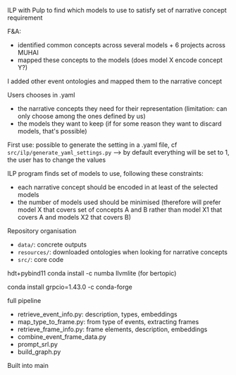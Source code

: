 

ILP with Pulp to find which models to use to satisfy set of narrative concept requirement

F&A:
* identified common concepts across several models + 6 projects across MUHAI
* mapped these concepts to the models (does model X encode concept Y?)

I added other event ontologies and mapped them to the narrative concept

Users chooses in .yaml
* the narrative concepts they need for their representation (limitation: can only choose among the ones defined by us)
* the models they want to keep (if for some reason they want to discard models, that's possible)

First use: possible to generate the setting in a .yaml file, cf `src/ilp/generate_yaml_settings.py` --> by default everything will be set to 1, the user has to change the values 

ILP program finds set of models to use, following these constraints:
* each narrative concept should be encoded in at least of the selected models
* the number of models used should be minimised (therefore will prefer model X that covers set of concepts A and B rather than model X1 that covers A and models X2 that covers B)

Repository organisation
* `data/`: concrete outputs
* `resources/`: downloaded ontologies when looking for narrative concepts
* `src/`: core code 


hdt+pybind11
conda install -c numba llvmlite (for bertopic)

conda install grpcio=1.43.0 -c conda-forge

full pipeline
- retrieve_event_info.py: description, types, embeddings
- map_type_to_frame.py: from type of events, extracting frames 
- retrieve_frame_info.py: frame elements, description, embeddings
- combine_event_frame_data.py
- prompt_srl.py
- build_graph.py

Built into main